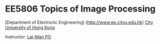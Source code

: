 # EE5806 Topics of Image Processing

[Department of Electronic Engineering] (http://www.ee.cityu.edu.hk) 
[City University of Hong Kong](http://www.cityu.edu.hk)

Instructor: [Lai-Man PO](http://www.ee.cityu.edu.hk/~lmpo/)

